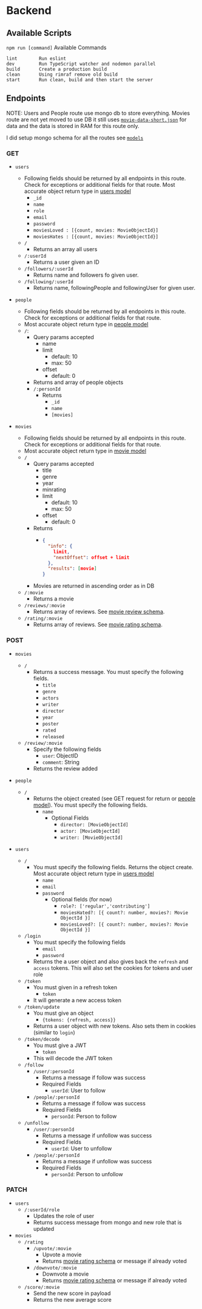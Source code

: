 # Backend

## Available Scripts

`npm run [command]`
Available Commands

```
lint        Run eslint
dev         Run TypeScript watcher and nodemon parallel
build       Create a production build
clean       Using rimraf remove old build
start       Run clean, build and then start the server
```

## Endpoints

NOTE: Users and People route use mongo db to store everything. Movies route are not yet moved to use DB it still uses [`movie-data-short.json`](../dataset/movie-data-short.json) for data and the data is stored in RAM for this route only.

I did setup mongo schema for all the routes see [`models`](./src/models/index.ts)

### GET

- `users`

  - Following fields should be returned by all endpoints in this route. Check for exceptions or additional fields for that route. Most accurate object return type in [users model](./src/models/user.ts)
    - `_id`
    - `name`
    - `role`
    - `email`
    - `password`
    - `moviesLoved : [{count, movies: MovieObjectId}]`
    - `moviesHates : [{count, movies: MovieObjectId}]`
  - `/`
    - Returns an array all users
  - `/:userId`
    - Returns a user given an ID
  - `/followers/:userId`
    - Returns name and followers fo given user.
  - `/following/:userId`
    - Returns name, followingPeople and followingUser for given user.

- `people`

  - Following fields should be returned by all endpoints in this route. Check for exceptions or additional fields for that route.
  - Most accurate object return type in [people model](./src/models/people.ts)
  - `/`:
      - Query params accepted
        - name
        - limit
          - default: 10
          - max: 50
        - offset
          - default: 0
    - Returns and array of people objects
    - `/:personId`
      - Returns
        - `_id`
        - `name`
        - `[movies]`

- `movies`
  - Following fields should be returned by all endpoints in this route. Check for exceptions or additional fields for that route.
  - Most accurate object return type in [movie model](./src/models/movie.ts)
  - `/`
    - Query params accepted
      - title
      - genre
      - year
      - minrating
      - limit
        - default: 10
        - max: 50
      - offset
        - default: 0
    - Returns
      - ```json
        {
          "info": {
            limit,
            "nextOffset": offset + limit
          },
          "results": [movie]
        }
        ```
    - Movies are returned in ascending order as in DB
  - `/:movie`
    - Returns a movie
  - `/reviews/:movie`
    - Returns array of reviews. See [movie review schema](./src/models/movie.ts).
  - `/rating/:movie`
    - Returns array of reviews. See [movie rating schema](./src/models/movie.ts).
### POST

- `movies`
  - `/`
    - Returns a success message. You must specify the following fields.
      - `title`
      - `genre`
      - `actors`
      - `writer`
      - `director`
      - `year`
      - `poster`
      - `rated`
      - `released`
  - `/review/:movie`
    - Specify the following fields
      - `user`: ObjectID
      - `comment`: String
    - Returns the review added
- `people`
  - `/`
    - Returns the object created (see GET request for return or [people model](./src/models/people.ts)). You must specify the following fields.
      - `name`
        - Optional Fields
          - `director: [MovieObjectId]`
          - `actor: [MovieObjectId]`
          - `writer: [MovieObjectId]`

- `users`
  - `/`
    - You must specify the following fields. Returns the object create. Most accurate object return type in [users model](./src/models/user.ts)
      - `name`
      - `email`
      - `password`
        - Optional fields (for now)
          - `role?: ['regular','contributing']`
          - `moviesHated?: [{ count?: number, movies?: Movie ObjectId }]`
          - `moviesLoved?: [{ count?: number, movies?: Movie ObjectId }]`
  - `/login`
    - You must specify the following fields
      - `email`
      - `password`
    - Returns the a user object and also gives back the `refresh` and `access` tokens. This will also set the cookies for tokens and user role
  - `/token`
    - You must given in a refresh token
      - `token`
    - It will generate a new access token
  - `/token/update`
    - You must give an object
      - `{tokens: {refresh, access}}`
    - Returns a user object with new tokens. Also sets them in cookies (similar to `login`)
  - `/token/decode`
    - You must give a JWT
      - `token`
    - This will decode the JWT token
  - `/follow`
    - `/user/:personId`
      - Returns a message if follow was success
      - Required Fields
        - `userId`: User to follow
    - `/people/:personId`
      - Returns a message if follow was success
      - Required Fields
        - `personId`: Person to follow
  - `/unfollow`
    - `/user/:personId`
      - Returns a message if unfollow was success
      - Required Fields
        - `userId`: User to unfollow
    - `/people/:personId`
      - Returns a message if unfollow was success
      - Required Fields
        - `personId`: Person to unfollow
### PATCH

- `users`
  - `/:userId/role`
    - Updates the role of user
    - Returns success message from mongo and new role that is updated
- `movies`
  - `/rating`
    - `/upvote/:movie`
      - Upvote a movie
      - Returns [movie rating schema](./src/models/movie.ts) or message if already voted
    - `/downvote/:movie`
      - Downvote a movie
      - Returns [movie rating schema](./src/models/movie.ts) or message if already voted
  - `/score/:movie`
    - Send the new score in payload
    - Returns the new average score
